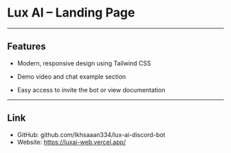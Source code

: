 # Lux AI – Landing Page

---

## Features

- Modern, responsive design using Tailwind CSS

- Demo video and chat example section

- Easy access to invite the bot or view documentation

---

## Link

- GitHub: github.com/Ikhsaaan334/lux-ai-discord-bot
- Website: https://luxai-web.vercel.app/
